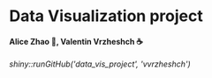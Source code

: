 # Data Visualization project

#### Alice Zhao 🐼, Valentin Vrzheshch :coffee:

_shiny::runGitHub('data_vis_project', 'vvrzheshch')_


